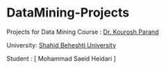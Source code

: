 # DataMining-Projects
Projects for Data Mining Course : [Dr. Kourosh Parand](https://scholar.google.com/citations?user=44wzW2AAAAAJ&hl=en&oi=ao)

University: [Shahid Beheshti University](https://www.sbu.ac.ir/)

Student : [ Mohammad Saeid Heidari ] 
